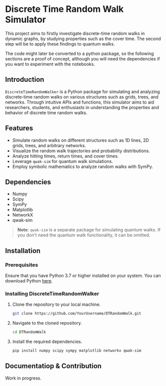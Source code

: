 # Discrete Time Random Walk Simulator

This project aims to firstly investigate discrete-time random walks in dynamic graphs, by studying properties such as the cover time. The second step will be to apply these findings to quantum walks.

The code might later be converted to a python package, so the following sections are a proof of concept, although you will need the dependencies if you want to experiment with the notebooks.

## Introduction

`DiscreteTimeRandomWalker` is a Python package for simulating and analyzing discrete-time random walks on various structures such as grids, trees, and networks. Through intuitive APIs and functions, this simulator aims to aid researchers, students, and enthusiasts in understanding the properties and behavior of discrete time random walks.

## Features

- Simulate random walks on different structures such as 1D lines, 2D grids, trees, and arbitrary networks.
- Visualize the random walk trajectories and probability distributions.
- Analyze hitting times, return times, and cover times.
- Leverage `qwak-sim` for quantum walk simulations.
- Employ symbolic mathematics to analyze random walks with SymPy.

## Dependencies

- Numpy
- Scipy
- SymPy
- Matplotlib
- NetworkX
- qwak-sim

> **Note**: `qwak-sim` is a separate package for simulating quantum walks. If you don't need the quantum walk functionality, it can be omitted.

## Installation

### Prerequisites

Ensure that you have Python 3.7 or higher installed on your system. You can download Python [here](https://www.python.org/downloads/).

### Installing DiscreteTimeRandomWalker

1. Clone the repository to your local machine.
    ```bash
    git clone https://github.com/YourUsername/DTRandomWalk.git
    ```
2. Navigate to the cloned repository.
    ```bash
    cd DTRandomWalk
    ```
3. Install the required dependencies.
    ```bash
    pip install numpy scipy sympy matplotlib networkx qwak-sim
    ```

## Documentatiop & Contribution

Work in progress.
